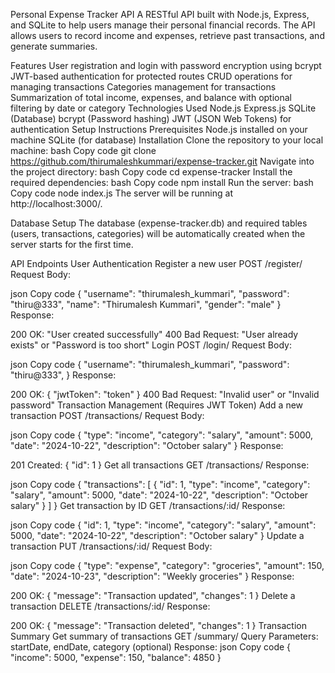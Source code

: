 Personal Expense Tracker API
A RESTful API built with Node.js, Express, and SQLite to help users manage their personal financial records. The API allows users to record income and expenses, retrieve past transactions, and generate summaries.

Features
User registration and login with password encryption using bcrypt
JWT-based authentication for protected routes
CRUD operations for managing transactions
Categories management for transactions
Summarization of total income, expenses, and balance with optional filtering by date or category
Technologies Used
Node.js
Express.js
SQLite (Database)
bcrypt (Password hashing)
JWT (JSON Web Tokens) for authentication
Setup Instructions
Prerequisites
Node.js installed on your machine
SQLite (for database)
Installation
Clone the repository to your local machine:
bash
Copy code
git clone https://github.com/thirumaleshkummari/expense-tracker.git
Navigate into the project directory:
bash
Copy code
cd expense-tracker
Install the required dependencies:
bash
Copy code
npm install
Run the server:
bash
Copy code
node index.js
The server will be running at http://localhost:3000/.

Database Setup
The database (expense-tracker.db) and required tables (users, transactions, categories) will be automatically created when the server starts for the first time.

API Endpoints
User Authentication
Register a new user
POST /register/
Request Body:

json
Copy code
{
  "username": "thirumalesh_kummari",
  "password": "thiru@333",
  "name": "Thirumalesh Kummari",
  "gender": "male"
}
Response:

200 OK: "User created successfully"
400 Bad Request: "User already exists" or "Password is too short"
Login
POST /login/
Request Body:

json
Copy code
{
  "username": "thirumalesh_kummari",
  "password": "thiru@333",
}
Response:

200 OK: { "jwtToken": "token" }
400 Bad Request: "Invalid user" or "Invalid password"
Transaction Management (Requires JWT Token)
Add a new transaction
POST /transactions/
Request Body:

json
Copy code
{
  "type": "income",
  "category": "salary",
  "amount": 5000,
  "date": "2024-10-22",
  "description": "October salary"
}
Response:

201 Created: { "id": 1 }
Get all transactions
GET /transactions/
Response:

json
Copy code
{
  "transactions": [
    { "id": 1, "type": "income", "category": "salary", "amount": 5000, "date": "2024-10-22", "description": "October salary" }
  ]
}
Get transaction by ID
GET /transactions/:id/
Response:

json
Copy code
{
  "id": 1,
  "type": "income",
  "category": "salary",
  "amount": 5000,
  "date": "2024-10-22",
  "description": "October salary"
}
Update a transaction
PUT /transactions/:id/
Request Body:

json
Copy code
{
  "type": "expense",
  "category": "groceries",
  "amount": 150,
  "date": "2024-10-23",
  "description": "Weekly groceries"
}
Response:

200 OK: { "message": "Transaction updated", "changes": 1 }
Delete a transaction
DELETE /transactions/:id/
Response:

200 OK: { "message": "Transaction deleted", "changes": 1 }
Transaction Summary
Get summary of transactions
GET /summary/
Query Parameters: startDate, endDate, category (optional)
Response:
json
Copy code
{
  "income": 5000,
  "expense": 150,
  "balance": 4850
}